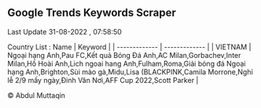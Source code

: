 

## Google Trends Keywords Scraper 
 
Last Update 31-08-2022 , 07:58:50

Country List :
 Name  | Keyword |
| ------------- | ------------- |
| VIETNAM | Ngoại hạng Anh,Pau FC,Kết quả Bóng Đá Anh,AC Milan,Gorbachev,Inter Milan,Hồ Hoài Anh,Lich ngoai hang Anh,Fulham,Roma,Giải bóng đá Ngoại hạng Anh,Brighton,Sùi mào gà,Midu,Lisa (BLACKPINK,Camila Morrone,Nghỉ lễ 2/9 mấy ngày,Đinh Văn Nơi,AFF Cup 2022,Scott Parker |



© Abdul Muttaqin 
